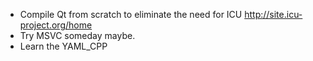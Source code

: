 + Compile Qt from scratch to eliminate the need for ICU <http://site.icu-project.org/home>
+ Try MSVC someday maybe.
+ Learn the YAML_CPP
